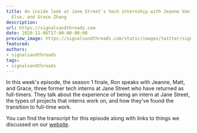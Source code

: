 ```yaml
---
title: An inside look at Jane Street's tech internship with Jeanne Van Briesen, Matt
  Else, and Grace Zhang
description:
url: https://signalsandthreads.com
date: 2020-11-06T17:00:00-00:00
preview_image: https://signalsandthreads.com/static/images/twitter/signals_threads.png
featured:
authors:
- signalsandthreads
tags:
- signalsandthreads
---
```


<p>In this week's episode, the season 1 finale, Ron speaks with Jeanne, Matt, and Grace, three former tech interns at Jane Street who have returned as full-timers. They talk about the experience of being an intern at Jane Street, the types of projects that interns work on, and how they've found the transition to full-time work.</p><p>You can find the transcript for this episode along with links to things we discussed on our <a href="https://signalsandthreads.com/multicast-and-the-markets">website</a>.</p>

